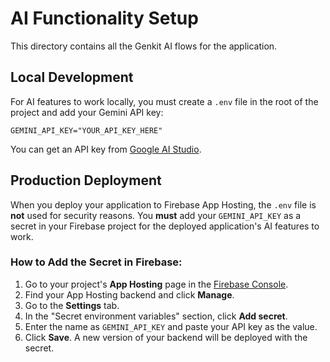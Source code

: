 # AI Functionality Setup

This directory contains all the Genkit AI flows for the application.

## Local Development

For AI features to work locally, you must create a `.env` file in the root of the project and add your Gemini API key:

```
GEMINI_API_KEY="YOUR_API_KEY_HERE"
```

You can get an API key from [Google AI Studio](https://aistudio.google.com/app/apikey).

## Production Deployment

When you deploy your application to Firebase App Hosting, the `.env` file is **not** used for security reasons. You **must** add your `GEMINI_API_KEY` as a secret in your Firebase project for the deployed application's AI features to work.

### How to Add the Secret in Firebase:

1.  Go to your project's **App Hosting** page in the [Firebase Console](https://console.firebase.google.com/).
2.  Find your App Hosting backend and click **Manage**.
3.  Go to the **Settings** tab.
4.  In the "Secret environment variables" section, click **Add secret**.
5.  Enter the name as `GEMINI_API_KEY` and paste your API key as the value.
6.  Click **Save**. A new version of your backend will be deployed with the secret.
